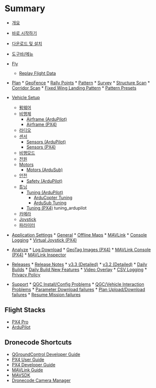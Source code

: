 # Summary

* [개요](README.md)
* [바로 시작하기](getting_started/quick_start.md)
* [다운로드 및 설치](getting_started/download_and_install.md)
* [도구바/메뉴](toolbar/toolbar.md)
* [Fly](FlyView/FlyView.md)
  
  * [Replay Flight Data](FlyView/replay_flight_data.md)

* [Plan](PlanView/PlanView.md) * [GeoFence](PlanView/PlanGeoFence.md) * [Rally Points](PlanView/PlanRallyPoints.md) * [Pattern](PlanView/Pattern.md) * [Survey](PlanView/pattern_survey.md) * [Structure Scan](PlanView/pattern_structure_scan_v2.md) * [Corridor Scan](PlanView/pattern_corridor_scan.md) * [Fixed Wing Landing Pattern](PlanView/pattern_fixed_wing_landing.md) * [Pattern Presets](PlanView/PatternPresets.md)

* [Vehicle Setup](SetupView/SetupView.md) 
  * [펌웨어](SetupView/Firmware.md)
  * [비행체](SetupView/Airframe.md) 
    * [Airframe (ArduPilot)](SetupView/airframe_ardupilot.md)
    * [Airframe (PX4)](SetupView/airframe_px4.md)
  * [라디오](SetupView/Radio.md)
  * [센서](SetupView/Sensors.md) 
    * [Sensors (ArduPilot)](SetupView/sensors_ardupilot.md)
    * [Sensors (PX4)](SetupView/sensors_px4.md)
  * [비행모드](SetupView/FlightModes.md)
  * [전원](SetupView/Power.md)
  * [Motors](SetupView/Motors.md) 
    * [Motors (ArduSub)](SetupView/Motors_ardusub.md)
  * [안전](SetupView/Safety.md) 
    * [Safety (ArduPilot)](SetupView/safety_ardupilot.md)
  * [튜닝](SetupView/Tuning.md) 
    * [Tuning (ArduPilot)](SetupView/tuning_ardupilot.md) 
      * [ArduCopter Tuning](SetupView/tuning_arducopter.md)
      * [ArduSub Tuning](SetupView/tuning_ardusub.md)
    * [Tuning (PX4)](SetupView/tuning_px4.md) tuning_ardupilot
  * [카메라](SetupView/Camera.md)
  * [Joystick](SetupView/Joystick.md)
  * [파라미터](SetupView/Parameters.md)
* [Application Settings](SettingsView/SettingsView.md) * [General](SettingsView/General.md) * [Offline Maps](SettingsView/OfflineMaps.md) * [MAVLink](SettingsView/MAVLink.md) * [Console Logging](SettingsView/console_logging.md) * [Virtual Joystick (PX4)](SettingsView/VirtualJoystick.md)
* [Analyze](analyze_view/README.md) * [Log Download](analyze_view/log_download.md) * [GeoTag Images (PX4)](analyze_view/geotag_images.md) * [MAVLink Console (PX4)](analyze_view/mavlink_console.md) * [MAVLink Inspector](analyze_view/mavlink_inspector.md)
* [Releases](releases/README.md) * [Release Notes](releases/release_notes.md) * [v3.3 (Detailed)](releases/stable_v3.3_long.md) * [v3.2 (Detailed)](releases/stable_v3.2_long.md) * [Daily Builds](releases/daily_builds.md) * [Daily Build New Features](releases/daily_build_new_features.md) * [Video Overlay](FlyView/VideoOverlay.md) * [CSV Logging](SettingsView/csv.md) * [Privacy Policy](releases/privacy_policy.md)

* [Support](Support/Support.md) * [QGC Install/Config Problems](Support/troubleshooting_qgc.md) * [QGC/Vehicle Interaction Problems](Support/CommonProblems.md) * [Parameter Download failures](Support/ParameterDownload.md) * [Plan Upload/Download failures](Support/PlanUploadDownload.md) * [Resume Mission failures](Support/ResumeMission.md)

## Flight Stacks

* [PX4 Pro](https://docs.px4.io/en/)
* [ArduPilot](http://ardupilot.org/)

## Dronecode Shortcuts

* [QGroundControl Developer Guide](https://dev.qgroundcontrol.com/en/)
* [PX4 User Guide](https://docs.px4.io/en/)
* [PX4 Developer Guide](https://dev.px4.io/en/)
* [MAVLink Guide](https://mavlink.io/en/)
* [MAVSDK](https://mavsdk.mavlink.io/)
* [Dronecode Camera Manager](https://camera-manager.dronecode.org/en/)